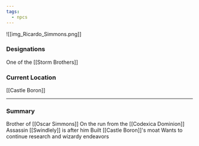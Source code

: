 ```yaml
---
tags:
  - npcs
---
```

![[img_Ricardo_Simmons.png]]

### Designations
One of the [[Storm Brothers]]

### Current Location
[[Castle Boron]]

___
### Summary
Brother of [[Oscar Simmons]]
On the run from the [[Codexica Dominion]]
Assassin [[Swindlely]] is after him
Built [[Castle Boron]]'s moat
Wants to continue research and wizardy endeavors